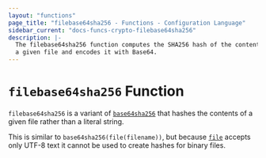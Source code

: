 ```yaml
---
layout: "functions"
page_title: "filebase64sha256 - Functions - Configuration Language"
sidebar_current: "docs-funcs-crypto-filebase64sha256"
description: |-
  The filebase64sha256 function computes the SHA256 hash of the contents of
  a given file and encodes it with Base64.
---
```


# `filebase64sha256` Function


`filebase64sha256` is a variant of [`base64sha256`](./base64sha256.html)
that hashes the contents of a given file rather than a literal string.

This is similar to `base64sha256(file(filename))`, but
because [`file`](./file.html) accepts only UTF-8 text it cannot be used to
create hashes for binary files.
